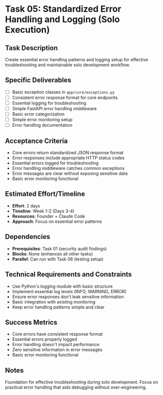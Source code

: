 # Task 05: Standardized Error Handling and Logging (Solo Execution)

## Task Description
Create essential error handling patterns and logging setup for effective troubleshooting and maintainable solo development workflow.

## Specific Deliverables
- [ ] Basic exception classes in `app/core/exceptions.py`
- [ ] Consistent error response format for core endpoints
- [ ] Essential logging for troubleshooting
- [ ] Simple FastAPI error handling middleware
- [ ] Basic error categorization
- [ ] Simple error monitoring setup
- [ ] Error handling documentation

## Acceptance Criteria
- Core errors return standardized JSON response format
- Error responses include appropriate HTTP status codes
- Essential errors logged for troubleshooting
- Error handling middleware catches common exceptions
- Error messages are clear without exposing sensitive data
- Basic error monitoring functional

## Estimated Effort/Timeline
- **Effort**: 2 days
- **Timeline**: Week 1-2 (Days 3-4)
- **Resources**: Founder + Claude Code
- **Approach**: Focus on essential error patterns

## Dependencies
- **Prerequisites**: Task 01 (security audit findings)
- **Blocks**: None (enhances all other tasks)
- **Parallel**: Can run with Task 06 (testing setup)

## Technical Requirements and Constraints
- Use Python's logging module with basic structure
- Implement essential log levels (INFO, WARNING, ERROR)
- Ensure error responses don't leak sensitive information
- Basic integration with existing monitoring
- Keep error handling patterns simple and clear

## Success Metrics
- Core errors have consistent response format
- Essential errors properly logged
- Error handling doesn't impact performance
- Zero sensitive information in error messages
- Basic error monitoring functional

## Notes
Foundation for effective troubleshooting during solo development. Focus on practical error handling that aids debugging without over-engineering.